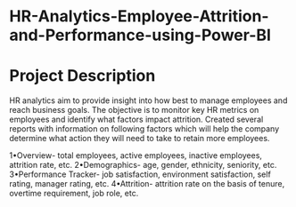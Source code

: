 # HR-Analytics-Employee-Attrition-and-Performance-using-Power-BI
# Project Description
HR analytics aim to provide insight into how best to manage employees and reach business goals. The objective is to monitor key HR metrics on employees and identify what factors impact attrition.
Created several reports with information on following factors which will help the company determine what action they will need to take to retain more employees.
 
1•Overview- total employees, active employees, inactive employees, attrition rate, etc.
2•Demographics- age, gender, ethnicity, seniority, etc.
3•Performance Tracker- job satisfaction, environment satisfaction, self rating, manager rating, etc.
4•Attrition- attrition rate on the basis of tenure, overtime requirement, job role, etc.

